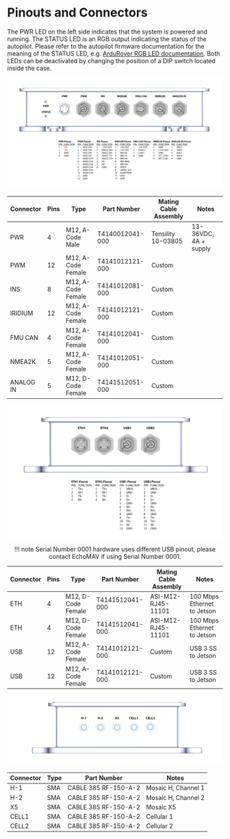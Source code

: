 # Pinouts and Connectors

The PWR LED on the left side indicates that the system is powered and running. The STATUS LED is an RGB output indicating the status of the autopilot. Please refer to the autopilot firmware documentation for the meaning of the STATUS LED, e.g. [ArduRover RGB LED documentation](https://ardupilot.org/rover/docs/common-leds-pixhawk.html#rgb-leds). Both LEDs can be deactivated by changing the position of a DIP switch located inside the case. 

![Long Side Connectors](assets/pinout_long.png)
<center>

Connector   | Pins | Type | Part Number | Mating Cable Assembly | Notes
------------ | ------------- | ------------- | ------------- | ------------- | ------------- 
PWR       | 4 | M12, A-Code Male  | T4140012041-000  | Tensility 10-03805 |  13-36VDC, 4A + supply        
PWM       | 12 | M12, A-Code Female | T4141012121-000  | Custom |          
INS       | 8 | M12, A-Code Female | T4141012081-000  | Custom |  
IRIDIUM   | 12 | M12, A-Code Female    | T4141012121-000 | Custom | 
FMU CAN   | 4 | M12, A-Code Female  | T4141012041-000 | Custom | 
NMEA2K    | 5 | M12, A-Code Female   | T4141012051-000  | Custom |   
ANALOG IN | 5 | M12, D-Code Female   | T4141512051-000     | Custom |  

</center>

![Short Side Comms](assets/pinout_short.png)

<center>
!!! note
    Serial Number 0001 hardware uses different USB pinout, please contact EchoMAV if using Serial Number 0001.

Connector   | Pins | Type | Part Number | Mating Cable Assembly | Notes
------------ | ------------- | ------------- | ------------- | ------------- | ------------- 
ETH       | 4 | M12, D-Code Female  |  T4141512041-000  | ASI-M12-RJ45-11101 |  100 Mbps Ethernet to Jetson      
ETH       | 4 | M12, D-Code Female | T4141512041-000 | ASI-M12-RJ45-11101 | 100 Mbps Ethernet to Jetson             
USB       | 12 | M12, A-Code Female | T4141012121-000  | Custom | USB 3 SS to Jetson    
USB       | 12 | M12, A-Code Female    | T4141012121-000 | Custom | USB 3 SS to Jetson

</center>


![Short Side RF](assets/pinout_short_rf.png)

<center>

Connector   | Type | Part Number  | Notes
------------ | ------------- | ------------- | ------------- 
H-1       | SMA  | CABLE 385 RF-150-A-2   |  Mosaic H, Channel 1      
H-2    | SMA | CABLE 385 RF-150-A-2  |  Mosaic H, Channel 2 
X5       | SMA | CABLE 385 RF-150-A-2  |  Mosaic X5   
CELL1   | SMA    | CABLE 385 RF-150-A-2 | Cellular 1          
CELL2   | SMA | CABLE 385 RF-150-A-2 |  Cellular 2

</center>